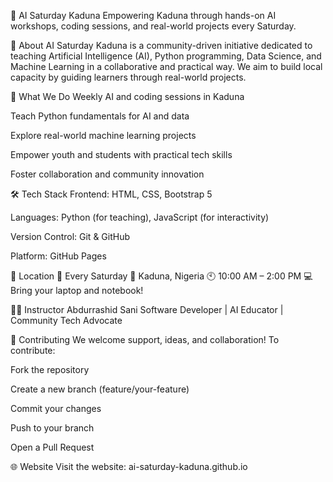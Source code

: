 🧠 AI Saturday Kaduna
Empowering Kaduna through hands-on AI workshops, coding sessions, and real-world projects every Saturday.

📌 About
AI Saturday Kaduna is a community-driven initiative dedicated to teaching Artificial Intelligence (AI), Python programming, Data Science, and Machine Learning in a collaborative and practical way. We aim to build local capacity by guiding learners through real-world projects.

🚀 What We Do
Weekly AI and coding sessions in Kaduna

Teach Python fundamentals for AI and data

Explore real-world machine learning projects

Empower youth and students with practical tech skills

Foster collaboration and community innovation

🛠️ Tech Stack
Frontend: HTML, CSS, Bootstrap 5

Languages: Python (for teaching), JavaScript (for interactivity)

Version Control: Git & GitHub

Platform: GitHub Pages

📍 Location
📅 Every Saturday
📍 Kaduna, Nigeria
🕙 10:00 AM – 2:00 PM
💻 Bring your laptop and notebook!

👨‍🏫 Instructor
Abdurrashid Sani
Software Developer | AI Educator | Community Tech Advocate

🤝 Contributing
We welcome support, ideas, and collaboration! To contribute:

Fork the repository

Create a new branch (feature/your-feature)

Commit your changes

Push to your branch

Open a Pull Request

🌐 Website
Visit the website: ai-saturday-kaduna.github.io

